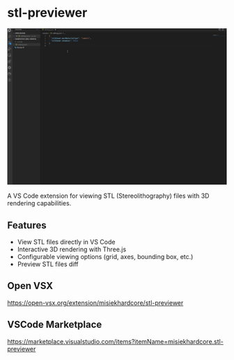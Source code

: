 # stl-previewer

![](https://raw.githubusercontent.com/misiekhardcore/stl-previewer/main/demo/stl-previewer.gif)

A VS Code extension for viewing STL (Stereolithography) files with 3D rendering capabilities.

## Features

- View STL files directly in VS Code
- Interactive 3D rendering with Three.js
- Configurable viewing options (grid, axes, bounding box, etc.)
- Preview STL files diff

## Open VSX

https://open-vsx.org/extension/misiekhardcore/stl-previewer

## VSCode Marketplace

https://marketplace.visualstudio.com/items?itemName=misiekhardcore.stl-previewer
